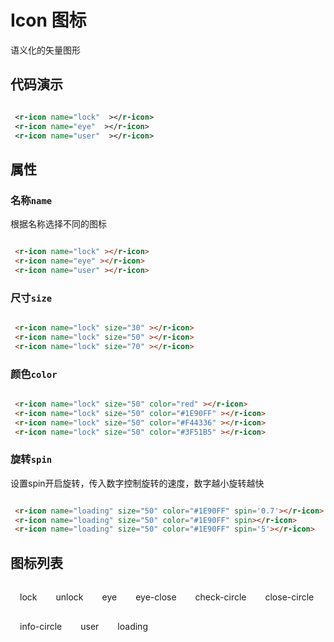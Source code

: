 # Icon 图标

语义化的矢量图形

## 代码演示

<div style='display:flex'>
     <r-icon name="lock" size="50" ></r-icon>
     <r-icon name="eye" size="50" ></r-icon>
     <r-icon name="user" size="50" ></r-icon>
</div>


```xml
 <r-icon name="lock"  ></r-icon>
 <r-icon name="eye"  ></r-icon>
 <r-icon name="user"  ></r-icon>
```

## 属性

### 名称`name`

根据名称选择不同的图标

<div style='display:flex'>
 <r-icon name="lock" size="50" ></r-icon>
 <r-icon name="eye" size="50" ></r-icon>
 <r-icon name="user" size="50" ></r-icon>
</div>

```html
 <r-icon name="lock" ></r-icon>
 <r-icon name="eye" ></r-icon>
 <r-icon name="user" ></r-icon>
```

### 尺寸`size`

<div style='display:flex;align-items: flex-end;'>
 <r-icon name="lock" size="30" ></r-icon>
 <r-icon name="lock" size="50" ></r-icon>
 <r-icon name="lock" size="70" ></r-icon>
</div>

```html
 <r-icon name="lock" size="30" ></r-icon>
 <r-icon name="lock" size="50" ></r-icon>
 <r-icon name="lock" size="70" ></r-icon>
```

### 颜色`color`
<div style='display:flex'>
 <r-icon name="lock" size="50" color="red" ></r-icon>
 <r-icon name="lock" size="50" color="#1E90FF" ></r-icon>
 <r-icon name="lock" size="50" color="#F44336" ></r-icon>
 <r-icon name="lock" size="50" color="#3F51B5" ></r-icon>
</div>

```html
 <r-icon name="lock" size="50" color="red" ></r-icon>
 <r-icon name="lock" size="50" color="#1E90FF" ></r-icon>
 <r-icon name="lock" size="50" color="#F44336" ></r-icon>
 <r-icon name="lock" size="50" color="#3F51B5" ></r-icon>
```


### 旋转`spin`

设置spin开启旋转，传入数字控制旋转的速度，数字越小旋转越快

<div style='display:flex'>
 <r-icon name="loading" size="50" color="#1E90FF" spin='0.7'></r-icon>
 <r-icon name="loading" size="50" color="#1E90FF" spin></r-icon>
 <r-icon name="loading" size="50" color="#1E90FF" spin='5'></r-icon>
</div>

```html
 <r-icon name="loading" size="50" color="#1E90FF" spin='0.7'></r-icon>
 <r-icon name="loading" size="50" color="#1E90FF" spin></r-icon>
 <r-icon name="loading" size="50" color="#1E90FF" spin='5'></r-icon>
```

## 图标列表
<div style="display: flex;
    align-items: center;
    justify-content: flex-start;
    flex-flow: row wrap;">
    <div style="display: flex;
        align-items: center;
        margin: 15px;
        justify-content: center;
        flex-flow: column nowrap;">
        <r-icon name="lock" size="50" ></r-icon>
        <span>lock</span>
    </div>
     <div style="display: flex;
        align-items: center;
        margin: 15px;
        justify-content: center;
        flex-flow: column nowrap;">
        <r-icon name="unlock" size="50" ></r-icon>
        <span>unlock</span>
    </div>
    <div style="display: flex;
        align-items: center;
        margin: 15px;
        justify-content: center;
        flex-flow: column nowrap;">
        <r-icon name="eye" size="50" ></r-icon>
        <span>eye</span>
    </div>
     <div style="display: flex;
        align-items: center;
        margin: 15px;
        justify-content: center;
        flex-flow: column nowrap;">
        <r-icon name="eye-close" size="50" ></r-icon>
        <span>eye-close</span>
    </div>
    <div style="display: flex;
        align-items: center;
        margin: 15px;
        justify-content: center;
        flex-flow: column nowrap;">
        <r-icon name="check-circle" size="50" ></r-icon>
        <span>check-circle</span>
    </div>
    <div style="display: flex;
        align-items: center;
        margin: 15px;
        justify-content: center;
        flex-flow: column nowrap;">
        <r-icon name="close-circle" size="50" ></r-icon>
        <span>close-circle</span>
    </div>
    <div style="display: flex;
        align-items: center;
        margin: 15px;
        justify-content: center;
        flex-flow: column nowrap;">
        <r-icon name="info-circle" size="50" ></r-icon>
        <span>info-circle</span>
    </div>
     <div style="display: flex;
        align-items: center;
        margin: 15px;
        justify-content: center;
        flex-flow: column nowrap;">
        <r-icon name="user" size="50" ></r-icon>
        <span>user</span>
    </div>
     <div style="display: flex;
        align-items: center;
        margin: 15px;
        justify-content: center;
        flex-flow: column nowrap;">
        <r-icon name="loading" size="50" ></r-icon>
        <span>loading</span>
    </div>
</div>
